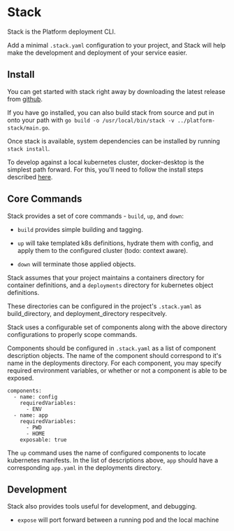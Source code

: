 # Stack
Stack is the Platform deployment CLI.

Add a minimal `.stack.yaml` configuration to your project, and Stack will help make the development and deployment 
of your service easier. 

## Install

You can get started with stack right away by downloading the latest release from [github](https://github.com/altiscope/platform-stack/releases).

If you have go installed, you can also build stack from source and put in onto your path with `go build -o /usr/local/bin/stack -v ../platform-stack/main.go`.

Once stack is available, system dependencies can be installed by running `stack install`.  

To develop against a local kubernetes cluster, docker-desktop is the simplest path forward. 
For this, you'll need to follow the install steps described [here](https://docs.docker.com/docker-for-mac/install/).


## Core Commands

Stack provides a set of core commands - `build`, `up`, and `down`:

- `build` provides simple building and tagging.

- `up` will take templated k8s definitions, hydrate them with config, and apply them to the configured cluster (todo: context aware).

- `down` will terminate those applied objects. 

Stack assumes that your project maintains a containers directory for container definitions, and a `deployments` 
directory for kubernetes object definitions.

These directories can be configured in the project's `.stack.yaml` as build_directory, and deployment_directory 
respecitvely.


Stack uses a configurable set of components along with the above directory configurations to properly scope commands.
 

Components should be configured in `.stack.yaml` as a list of component description objects. The name of the component
should correspond to it's name in the deployments directory. For each component, you may specify 
required environment variables, or whether or not a component is able to be exposed.

    components:
      - name: config
        requiredVariables:
          - ENV
      - name: app
        requiredVariables:
          - PWD
          - HOME
        exposable: true


The `up` command uses the name of configured components to locate kubernetes manifests. In the list of descriptions 
above, `app` should have a corresponding `app.yaml` in the deployments directory.

## Development

Stack also provides tools useful for development, and debugging.

- `expose` will port forward between a running pod and the local machine